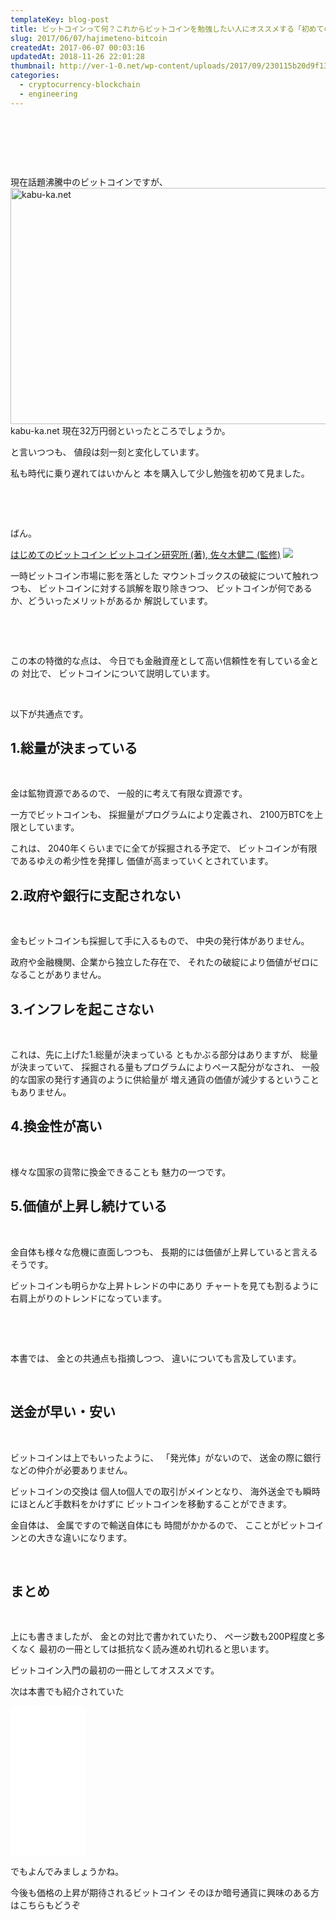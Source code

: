 ```yaml
---
templateKey: blog-post
title: ビットコインって何？これからビットコインを勉強したい人にオススメする「初めてのビットコイン」
slug: 2017/06/07/hajimeteno-bitcoin
createdAt: 2017-06-07 00:03:16
updatedAt: 2018-11-26 22:01:28
thumbnail: http://ver-1-0.net/wp-content/uploads/2017/09/230115b20d9f13bfadeb11de457bf62d_s.jpg
categories: 
  - cryptocurrency-blockchain
  - engineering
---
```


&nbsp;

&nbsp;

&nbsp;

現在話題沸騰中のビットコインですが、
<img class="alignnone size-large wp-image-423" src="http://ver-1-0.net/wp-content/uploads/2017/06/スクリーンショット-2017-06-06-23.20.42-1024x553.png" alt="kabu-ka.net" width="700" height="378" />
kabu-ka.net
現在32万円弱といったところでしょうか。

と言いつつも、
値段は刻一刻と変化しています。

私も時代に乗り遅れてはいかんと
本を購入して少し勉強を初めて見ました。

&nbsp;

&nbsp;

ばん。

<a href="http://amzn.to/2szR7k7">はじめてのビットコイン ビットコイン研究所 (著), 佐々木健二 (監修)</a>
<a href="https://www.amazon.co.jp/%E3%81%AF%E3%81%98%E3%82%81%E3%81%A6%E3%81%AE%E3%83%93%E3%83%83%E3%83%88%E3%82%B3%E3%82%A4%E3%83%B3-%E3%83%93%E3%83%83%E3%83%88%E3%82%B3%E3%82%A4%E3%83%B3%E7%A0%94%E7%A9%B6%E6%89%80/dp/4906784216/ref=as_li_ss_il?ie=UTF8&amp;qid=1496759005&amp;sr=8-1&amp;keywords=%E5%88%9D%E3%82%81%E3%81%A6%E3%81%AE%E3%83%93%E3%83%83%E3%83%88%E3%82%B3%E3%82%A4%E3%83%B3&amp;linkCode=li2&amp;tag=llg01-22&amp;linkId=48ec3b04c652151132f08fd355386afa" target="_blank" rel="noopener noreferrer"><img src="//ws-fe.amazon-adsystem.com/widgets/q?_encoding=UTF8&amp;ASIN=4906784216&amp;Format=_SL160_&amp;ID=AsinImage&amp;MarketPlace=JP&amp;ServiceVersion=20070822&amp;WS=1&amp;tag=llg01-22" border="0" /></a><img style="border: none !important; margin: 0px !important;" src="https://ir-jp.amazon-adsystem.com/e/ir?t=llg01-22&amp;l=li2&amp;o=9&amp;a=4906784216" alt="" width="1" height="1" border="0" />

一時ビットコイン市場に影を落とした
マウントゴックスの破綻について触れつつも、
ビットコインに対する誤解を取り除きつつ、
ビットコインが何であるか、どういったメリットがあるか
解説しています。

&nbsp;

&nbsp;

この本の特徴的な点は、
今日でも金融資産として高い信頼性を有している金との
対比で、
ビットコインについて説明しています。

&nbsp;

以下が共通点です。
<h2 class="chapter">1.総量が決まっている</h2>
&nbsp;

金は鉱物資源であるので、
一般的に考えて有限な資源です。

一方でビットコインも、
採掘量がプログラムにより定義され、
2100万BTCを上限としています。

これは、
2040年くらいまでに全てが採掘される予定で、
ビットコインが有限であるゆえの希少性を発揮し
価値が高まっていくとされています。
<h2 class="chapter">2.政府や銀行に支配されない</h2>
&nbsp;

金もビットコインも採掘して手に入るもので、
中央の発行体がありません。

政府や金融機関、企業から独立した存在で、
それたの破綻により価値がゼロになることがありません。
<h2 class="chapter">3.インフレを起こさない</h2>
&nbsp;

これは、先に上げた1.総量が決まっている
ともかぶる部分はありますが、
総量が決まっていて、
採掘される量もプログラムによりペース配分がなされ、
一般的な国家の発行す通貨のように供給量が
増え通貨の価値が減少するということもありません。
<h2 class="chapter">4.換金性が高い</h2>
&nbsp;

様々な国家の貨幣に換金できることも
魅力の一つです。
<h2 class="chapter">5.価値が上昇し続けている</h2>
&nbsp;

金自体も様々な危機に直面しつつも、
長期的には価値が上昇していると言えるそうです。

ビットコインも明らかな上昇トレンドの中にあり
チャートを見ても割るように右肩上がりのトレンドになっています。

&nbsp;

&nbsp;

本書では、
金との共通点も指摘しつつ、
違いについても言及しています。

&nbsp;
<h2 class="chapter">送金が早い・安い</h2>
&nbsp;

ビットコインは上でもいったように、
「発光体」がないので、
送金の際に銀行などの仲介が必要ありません。

ビットコインの交換は
個人to個人での取引がメインとなり、
海外送金でも瞬時にほとんど手数料をかけずに
ビットコインを移動することができます。

金自体は、
金属ですので輸送自体にも
時間がかかるので、
こことがビットコインとの大きな違いになります。

&nbsp;
<h2 class="chapter">まとめ</h2>
&nbsp;

上にも書きましたが、
金との対比で書かれていたり、
ページ数も200P程度と多くなく
最初の一冊としては抵抗なく読み進めれ切れると思います。

ビットコイン入門の最初の一冊としてオススメです。

次は本書でも紹介されていた
<iframe style="width: 120px; height: 240px;" src="//rcm-fe.amazon-adsystem.com/e/cm?lt1=_blank&amp;bc1=000000&amp;IS2=1&amp;bg1=FFFFFF&amp;fc1=000000&amp;lc1=0000FF&amp;t=llg01-22&amp;o=9&amp;p=8&amp;l=as4&amp;m=amazon&amp;f=ifr&amp;ref=as_ss_li_til&amp;asins=B00IZSH6T2&amp;linkId=c741d89903c29c54b567b1356fd9cfcf" width="300" height="150" frameborder="0" marginwidth="0" marginheight="0" scrolling="no"></iframe>

でもよんでみましょうかね。

今後も価格の上昇が期待されるビットコイン
そのほか暗号通貨に興味のある方はこちらもどうぞ
